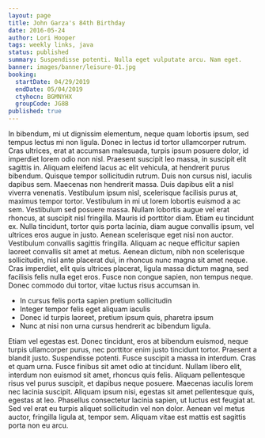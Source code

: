```yaml
---
layout: page
title: John Garza's 84th Birthday
date: 2016-05-24
author: Lori Hooper
tags: weekly links, java
status: published
summary: Suspendisse potenti. Nulla eget vulputate arcu. Nam eget.
banner: images/banner/leisure-01.jpg
booking:
  startDate: 04/29/2019
  endDate: 05/04/2019
  ctyhocn: BGMNYHX
  groupCode: JG8B
published: true
---
```

In bibendum, mi ut dignissim elementum, neque quam lobortis ipsum, sed tempus lectus mi non ligula. Donec in lectus id tortor ullamcorper rutrum. Cras ultrices, erat at accumsan malesuada, turpis ipsum posuere dolor, id imperdiet lorem odio non nisl. Praesent suscipit leo massa, in suscipit elit sagittis in. Aliquam eleifend lacus ac elit vehicula, at hendrerit purus bibendum. Quisque tempor sollicitudin rutrum. Duis non cursus nisl, iaculis dapibus sem. Maecenas non hendrerit massa. Duis dapibus elit a nisl viverra venenatis. Vestibulum ipsum nisl, scelerisque facilisis purus at, maximus tempor tortor.
Vestibulum in mi ut lorem lobortis euismod a ac sem. Vestibulum sed posuere massa. Nullam lobortis augue vel erat rhoncus, at suscipit nisl fringilla. Mauris id porttitor diam. Etiam eu tincidunt ex. Nulla tincidunt, tortor quis porta lacinia, diam augue convallis ipsum, vel ultrices eros augue in justo. Aenean scelerisque eget nisi non auctor. Vestibulum convallis sagittis fringilla. Aliquam ac neque efficitur sapien laoreet convallis sit amet at metus. Aenean dictum, nibh non scelerisque sollicitudin, nisl ante placerat dui, in rhoncus nunc magna sit amet neque. Cras imperdiet, elit quis ultrices placerat, ligula massa dictum magna, sed facilisis felis nulla eget eros. Fusce non congue sapien, non tempus neque. Donec commodo dui tortor, vitae luctus risus accumsan in.

* In cursus felis porta sapien pretium sollicitudin
* Integer tempor felis eget aliquam iaculis
* Donec id turpis laoreet, pretium ipsum quis, pharetra ipsum
* Nunc at nisi non urna cursus hendrerit ac bibendum ligula.

Etiam vel egestas est. Donec tincidunt, eros at bibendum euismod, neque turpis ullamcorper purus, nec porttitor enim justo tincidunt tortor. Praesent a blandit justo. Suspendisse potenti. Fusce suscipit a massa in interdum. Cras et quam urna. Fusce finibus sit amet odio at tincidunt.
Nullam libero elit, interdum non euismod sit amet, rhoncus quis felis. Aliquam pellentesque risus vel purus suscipit, et dapibus neque posuere. Maecenas iaculis lorem nec lacinia suscipit. Aliquam ipsum nisi, egestas sit amet pellentesque quis, egestas at leo. Phasellus consectetur lacinia sapien, ut luctus est feugiat at. Sed vel erat eu turpis aliquet sollicitudin vel non dolor. Aenean vel metus auctor, fringilla ligula at, tempor sem. Aliquam vitae est mattis est sagittis porta non eu arcu.
